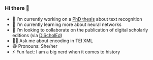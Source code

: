 ### Hi there 👋

<!--
**FloChiff/FloChiff** is a ✨ _special_ ✨ repository because its `README.md` (this file) appears on your GitHub profile.

Here are some ideas to get you started:

- 🔭 I’m currently working on ...
- 🌱 I’m currently learning ...
- 👯 I’m looking to collaborate on ...
- 🤔 I’m looking for help with ...
- 💬 Ask me about ...
- 📫 How to reach me: ...
- 😄 Pronouns: ...
- ⚡ Fun fact: ...
-->

- 🔭 I’m currently working on a [PhD thesis](https://flochiff.github.io/phd/) about text recognition
- 🌱 I’m currently learning more about neural networks
- 📜 I’m looking to collaborate on the publication of digital scholarly editions (via [DiScholEd](https://discholed.huma-num.fr/exist/apps/discholed/index.html))
- 👩‍💻 Ask me about encoding in TEI XML
- 😄 Pronouns: She/her
- ⚡ Fun fact: I am a big nerd when it comes to history
